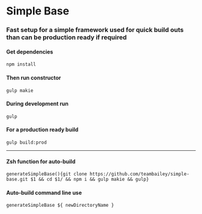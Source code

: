 # Simple Base

### Fast setup for a simple framework used for quick build outs than can be production ready if required

#### Get dependencies

```
npm install
```

#### Then run constructor

```
gulp makie
```

#### During development run

```
gulp
```

#### For a production ready build

```
gulp build:prod
```

---

#### Zsh function for auto-build

```
generateSimpleBase(){git clone https://github.com/teambailey/simple-base.git $1 && cd $1/ && npm i && gulp makie && gulp}
```

#### Auto-build command line use

```
generateSimpleBase ${ newDirectoryName }
```
